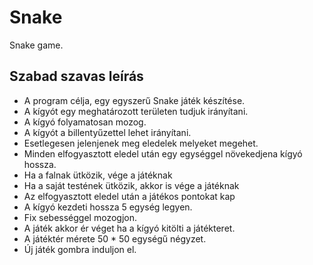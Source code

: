 # Snake
Snake game.

## Szabad szavas leírás
* A program célja, egy egyszerű Snake játék készítése.
* A kígyót egy meghatározott területen tudjuk irányítani.
* A kígyó folyamatosan mozog.
* A kígyót a billentyűzettel lehet irányítani.
* Esetlegesen jelenjenek meg eledelek melyeket megehet.
* Minden elfogyasztott eledel után egy egységgel növekedjena kígyó hossza.
* Ha a falnak ütközik, vége a játéknak
* Ha a saját testének ütközik, akkor is vége a játéknak
* Az elfogyasztott eledel után a játékos pontokat kap
* A kígyó kezdeti hossza 5 egység legyen.
* Fix sebességgel mozogjon.
* A játék akkor ér véget ha a kígyó kitölti a játékteret.
* A játéktér mérete 50 * 50 egységű négyzet.
* Új játék gombra induljon el. 
